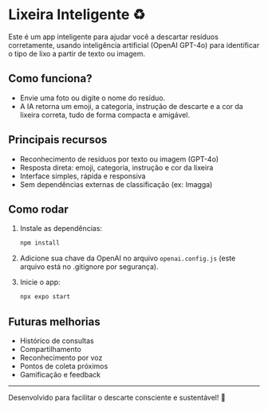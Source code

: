 # Lixeira Inteligente ♻️

Este é um app inteligente para ajudar você a descartar resíduos corretamente, usando inteligência artificial (OpenAI GPT-4o) para identificar o tipo de lixo a partir de texto ou imagem.

## Como funciona?
- Envie uma foto ou digite o nome do resíduo.
- A IA retorna um emoji, a categoria, instrução de descarte e a cor da lixeira correta, tudo de forma compacta e amigável.

## Principais recursos
- Reconhecimento de resíduos por texto ou imagem (GPT-4o)
- Resposta direta: emoji, categoria, instrução e cor da lixeira
- Interface simples, rápida e responsiva
- Sem dependências externas de classificação (ex: Imagga)

## Como rodar
1. Instale as dependências:
   ```bash
   npm install
   ```
2. Adicione sua chave da OpenAI no arquivo `openai.config.js` (este arquivo está no .gitignore por segurança).

3. Inicie o app:
   ```bash
   npx expo start
   ```

## Futuras melhorias
- Histórico de consultas
- Compartilhamento
- Reconhecimento por voz
- Pontos de coleta próximos
- Gamificação e feedback

---

Desenvolvido para facilitar o descarte consciente e sustentável! 🌱
